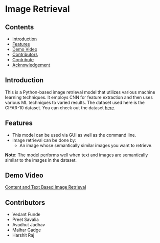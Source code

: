 # Image Retrieval

## Contents
- [Introduction](#introduction)
- [Features](#features)
- [Demo Video](#demo-video)
- [Contributors](#contributors)
- [Contribute](#contribute)
- [Acknowledgement](#acknowledgement)

## Introduction
This is a Python-based image retrieval model that utilizes various machine learning techniques. It employs CNN for feature extraction and then uses various ML techniques to varied results. The dataset used here is the CIFAR-10 dataset. You can check out the dataset [here](https://www.cs.toronto.edu/~kriz/cifar.html).

## Features
- This model can be used via GUI as well as the command line.
- Image retrieval can be done by:
  - An image whose semantically similar images you want to retrieve.

**Note:** The model performs well when text and images are semantically similar to the images in the dataset.

## Demo Video
[Content and Text Based Image Retrieval](#) <!-- Insert link to demo video here -->

## Contributors
- Vedant Funde
- Preet Savalia
- Avadhut Jadhav
- Malhar Gadge
- Harshit Raj
